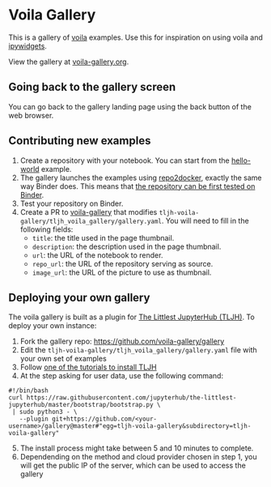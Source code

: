 # Voila Gallery

This is a gallery of [voila](https://github.com/QuantStack/voila)
examples. Use this for inspiration on using voila and
[ipywidgets](https://github.com/jupyter-widgets/ipywidgets).

View the gallery at [voila-gallery.org](http://voila-gallery.org).

## Going back to the gallery screen

You can go back to the gallery landing page using the back button of the web browser.

## Contributing new examples

1. Create a repository with your notebook. You can start from the [hello-world](https://github.com/voila-gallery/hello-world-example) example.
2. The gallery launches the examples using [repo2docker](https://github.com/jupyter/repo2docker), exactly the same way Binder does. This means that [the repository can be first tested on Binder](https://mybinder.readthedocs.io/en/latest/introduction.html#preparing-a-repository-for-binder).
2. Test your repository on Binder.
3. Create a PR to [voila-gallery](https://github.com/voila-gallery/gallery) that
   modifies `tljh-voila-gallery/tljh_voila_gallery/gallery.yaml`.
   You will need to fill in the following fields:
   - `title`: the title used in the page thumbnail.
   - `description`: the description used in the page thumbnail.
   - `url`: the URL of the notebook to render.
   - `repo_url`: the URL of the repository serving as source.
   - `image_url`: the URL of the picture to use as thumbnail.

## Deploying your own gallery

The voila gallery is built as a plugin for [The Littlest JupyterHub (TLJH)](https://tljh.jupyter.org). To deploy your own instance:

1. Fork the gallery repo: https://github.com/voila-gallery/gallery
2. Edit the `tljh-voila-gallery/tljh_voila_gallery/gallery.yaml` file with your own set of examples
3. Follow [one of the tutorials to install TLJH](https://tljh.jupyter.org/en/latest/#installation)
4. At the step asking for user data, use the following command:

```
#!/bin/bash
curl https://raw.githubusercontent.com/jupyterhub/the-littlest-jupyterhub/master/bootstrap/bootstrap.py \
 | sudo python3 - \
   --plugin git+https://github.com/<your-username>/gallery@master#"egg=tljh-voila-gallery&subdirectory=tljh-voila-gallery"
```
5. The install process might take between 5 and 10 minutes to complete.
6. Dependending on the method and cloud provider chosen in step 1, you will get the public IP of the server, which can be used to access the gallery
